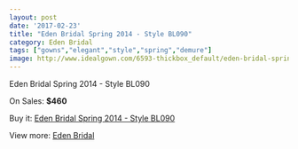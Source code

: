```yaml
---
layout: post
date: '2017-02-23'
title: "Eden Bridal Spring 2014 - Style BL090"
category: Eden Bridal
tags: ["gowns","elegant","style","spring","demure"]
image: http://www.idealgown.com/6593-thickbox_default/eden-bridal-spring-2014-style-bl090.jpg
---
```

Eden Bridal Spring 2014 - Style BL090

On Sales: **$460**
<a href="https://www.idealgown.com/en/eden-bridal/2856-eden-bridal-spring-2014-style-bl090.html"><amp-img layout="responsive" width="600" height="600" src="//www.idealgown.com/6593-thickbox_default/eden-bridal-spring-2014-style-bl090.jpg" alt="Eden Bridal Spring 2014 - Style BL090 0" /></a>
<a href="https://www.idealgown.com/en/eden-bridal/2856-eden-bridal-spring-2014-style-bl090.html"><amp-img layout="responsive" width="600" height="600" src="//www.idealgown.com/6595-thickbox_default/eden-bridal-spring-2014-style-bl090.jpg" alt="Eden Bridal Spring 2014 - Style BL090 1" /></a>
<a href="https://www.idealgown.com/en/eden-bridal/2856-eden-bridal-spring-2014-style-bl090.html"><amp-img layout="responsive" width="600" height="600" src="//www.idealgown.com/6594-thickbox_default/eden-bridal-spring-2014-style-bl090.jpg" alt="Eden Bridal Spring 2014 - Style BL090 2" /></a>
<a href="https://www.idealgown.com/en/eden-bridal/2856-eden-bridal-spring-2014-style-bl090.html"><amp-img layout="responsive" width="600" height="600" src="//www.idealgown.com/6592-thickbox_default/eden-bridal-spring-2014-style-bl090.jpg" alt="Eden Bridal Spring 2014 - Style BL090 3" /></a>

Buy it: [Eden Bridal Spring 2014 - Style BL090](https://www.idealgown.com/en/eden-bridal/2856-eden-bridal-spring-2014-style-bl090.html "Eden Bridal Spring 2014 - Style BL090")

View more: [Eden Bridal](https://www.idealgown.com/en/34-eden-bridal "Eden Bridal")